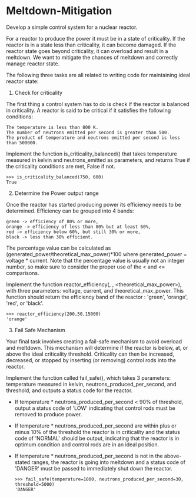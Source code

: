 # Meltdown-Mitigation

Develop a simple control system for a nuclear reactor.

For a reactor to produce the power it must be in a state of criticality. If the reactor is in a state less than criticality, it can become damaged. If the reactor state goes beyond criticality, it can overload and result in a meltdown. We want to mitigate the chances of meltdown and correctly manage reactor state.

The following three tasks are all related to writing code for maintaining ideal reactor state:
1. Check for criticality

The first thing a control system has to do is check if the reactor is balanced in criticality. A reactor is said to be critical if it satisfies the following conditions:

    The temperature is less than 800 K.
    The number of neutrons emitted per second is greater than 500.
    The product of temperature and neutrons emitted per second is less than 500000.

Implement the function is_criticality_balanced() that takes temperature measured in kelvin and neutrons_emitted as parameters, and returns True if the criticality conditions are met, False if not.

    >>> is_criticality_balanced(750, 600)
    True

2. Determine the Power output range

Once the reactor has started producing power its efficiency needs to be determined. Efficiency can be grouped into 4 bands:

    green -> efficiency of 80% or more,
    orange -> efficiency of less than 80% but at least 60%,
    red -> efficiency below 60%, but still 30% or more,
    black -> less than 30% efficient.

The percentage value can be calculated as (generated_power/theoretical_max_power)*100 where generated_power = voltage * current. Note that the percentage value is usually not an integer number, so make sure to consider the proper use of the < and <= comparisons.

Implement the function reactor_efficiency(<voltage>, <current>, <theoretical_max_power>), with three parameters: voltage, current, and theoretical_max_power. This function should return the efficiency band of the reactor : 'green', 'orange', 'red', or 'black'.

    >>> reactor_efficiency(200,50,15000)
    'orange'

3. Fail Safe Mechanism

Your final task involves creating a fail-safe mechanism to avoid overload and meltdown. This mechanism will determine if the reactor is below, at, or above the ideal criticality threshold. Criticality can then be increased, decreased, or stopped by inserting (or removing) control rods into the reactor.

Implement the function called fail_safe(), which takes 3 parameters: temperature measured in kelvin, neutrons_produced_per_second, and threshold, and outputs a status code for the reactor.

* If temperature * neutrons_produced_per_second < 90% of threshold, output a status code of 'LOW' indicating that control rods must be removed to produce power.
* If temperature * neutrons_produced_per_second are within plus or minus 10% of the threshold the reactor is in criticality and the status code of 'NORMAL' should be output, indicating that the reactor is in optimum condition and control rods are in an ideal position.
* If temperature * neutrons_produced_per_second is not in the above-stated ranges, the reactor is going into meltdown and a status code of 'DANGER' must be passed to immediately shut down the reactor.

      >>> fail_safe(temperature=1000, neutrons_produced_per_second=30, threshold=5000)
      'DANGER'
